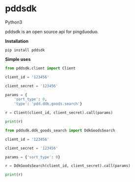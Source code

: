 pddsdk
======

Python3

pddsdk is an open source api for pingduoduo.

**Installation**
```linux
pip install pddsdk
```

**Simple uses**
```python
from pddsdk.client import Client

client_id = '123456'

client_secret = '123456'

params = {
    'sort_type': 0,
    'type': 'pdd.ddk.goods.search'}

r = Client(client_id, client_secret).call(params)

print(r)
```

```python
from pddsdk.ddk_goods_search import DdkGoodsSearch

client_id = '123456'

client_secret = '123456'

params = {'sort_type': 0}

r = DdkGoodsSearch(client_id, client_secret).call(params)

print(r)
```